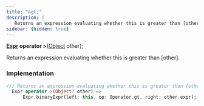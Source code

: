 ```yaml
---
title: "&gt;"
description: |
   Returns an expression evaluating whether this is greater than [other].
sidebar: {hidden: true}
---
```

<span class="dart-code"><strong>[Expr] operator ></strong>(<span class="nobr">[Object] other</span>);</span>

 Returns an expression evaluating whether this is greater than [other].
### Implementation
```dart
/// Returns an expression evaluating whether this is greater than [other].
  Expr operator >(Object? other) =>
      Expr.binaryExpr(left: this, op: Operator.gt, right: other.expr);
```

[Expr]: /reference/classes/expr/
[Object]: https://api.flutter.dev/flutter/dart-core/Object-class.html